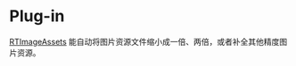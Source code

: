 Plug-in
=======

[RTImageAssets](https://github.com/Ju2ender/RTImageAssets)
能自动将图片资源文件缩小成一倍、两倍，或者补全其他精度图片资源。
